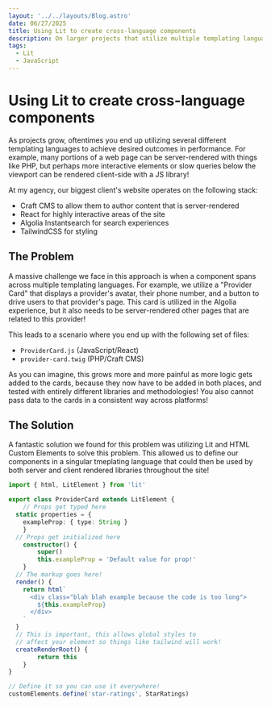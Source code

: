```yaml
---
layout: '../../layouts/Blog.astro'
date: 06/27/2025
title: Using Lit to create cross-language components
description: On larger projects that utilize multiple templating languages to accomplish server-side and client-side rendering, using lit to create custom html elements can solve your problems.
tags:
  - Lit
  - JavaScript
---
```


# Using Lit to create cross-language components

As projects grow, oftentimes you end up utilizing several different templating languages to achieve desired outcomes in performance. For example, many portions of a web page can be server-rendered with things like PHP, but perhaps more interactive elements or slow queries below the viewport can be rendered client-side with a JS library!

At my agency, our biggest client's website operates on the following stack:

- Craft CMS to allow them to author content that is server-rendered
- React for highly interactive areas of the site
- Algolia Instantsearch for search experiences
- TailwindCSS for styling

## The Problem

A massive challenge we face in this approach is when a component spans across multiple templating languages. For example, we utilize a "Provider Card" that displays a provider's avatar, their phone number, and a button to drive users to that provider's page. This card is utilized in the Algolia experience, but it also needs to be server-rendered other pages that are related to this provider!

This leads to a scenario where you end up with the following set of files:
- `ProviderCard.js` (JavaScript/React)
- `provider-card.twig` (PHP/Craft CMS)

As you can imagine, this grows more and more painful as more logic gets added to the cards, because they now have to be added in both places, and tested with entirely different libraries and methodologies! You also cannot pass data to the cards in a consistent way across platforms!

## The Solution

A fantastic solution we found for this problem was utilizing Lit and HTML Custom Elements to solve this problem. This allowed us to define our components in a singular tmeplating language that could then be used by both server and client rendered libraries throughout the site!

```ts
import { html, LitElement } from 'lit'

export class ProviderCard extends LitElement {
	// Props get typed here
  static properties = {
    exampleProp: { type: String }
	}
  // Props get initialized here
	constructor() {
		super()
		this.exampleProp = 'Default value for prop!'
	}
  // The markup goes here!
  render() {
    return html`
      <div class="blah blah example because the code is too long">
        ${this.exampleProp}
      </div>
    `
  }
  // This is important, this allows global styles to
  // affect your element so things like tailwind will work!
  createRenderRoot() {
		return this
	}
}

// Define it so you can use it everywhere!
customElements.define('star-ratings', StarRatings)
```
